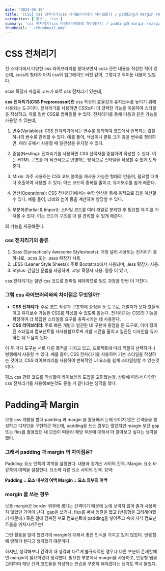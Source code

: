 ```yaml
---
date: '2024-08-19'
title: '[CSS] css 전처리기(css 라이브러리와의 차이점은?) / padding과 margin (margin을 언제 써야할까?)'
categories: ['공부', 'css']
summary: 'css 전처리기(css 라이브러리와의 차이점은?) / padding과 margin (margin을 언제 써야할까?) 에 대하여 학습하고 정리한 내용입니다.'
thumbnail: './thumbnail.png'
---
```


# CSS 전처리기

전 스터디에서 다양한 css 라이브러리를 찾아보면서 scss 관련 내용을 작성한 적이 있는데,
scss의 형태가 마치 css의 업그레이드 버전 같아, 그렇다고 적어둔 내용이 있었다.

scss 확장자 파일의 코드가 바로 css 전처리기 였는데,

**css 전처리기(CSS Preprocessor)란**
css 작성의 효율성과 유지보수를 높이기 위해 사용되는 도구이다. 전처리기를 사용하면 CSS보다 더 강력한 기능을 이용하여 스타일을 작성하고, 이를 일반 CSS로 컴파일할 수 있다.
전처리기를 통해 다음과 같은 기능을 사용할 수 있는데,

1. 변수(Variables): CSS 전처리기에서는 변수를 정의하여 코드에서 반복되는 값을 하나의 변수로 관리할 수 있다. 예를 들어, 색상이나 폰트 크기 등을 변수로 정의하면, 여러 곳에서 사용할 때 일관성을 유지할 수 있다.

2. 중첩(Nesting): 전처리기를 사용하면 CSS 선택자를 중첩하여 작성할 수 있다. 이는 HTML 구조를 더 직관적으로 반영하는 방식으로 스타일을 작성할 수 있게 도와준다.

3. Mixin: 자주 사용하는 CSS 코드 블록을 재사용 가능한 형태로 만들어, 필요할 때마다 호출하여 사용할 수 있다. 이는 코드의 중복을 줄이고, 유지보수를 쉽게 해준다.

4. 연산(Operations): CSS 전처리기에서는 수학 연산을 통해 동적으로 값을 계산할 수 있다. 예를 들어, 너비와 높이 등을 계산하여 할당할 수 있다.

5. 부분화(Partial & Import): 스타일 코드를 여러 파일로 분리한 후 필요할 때 이를 가져올 수 있다. 이는 코드의 구조를 더 잘 관리할 수 있게 해준다.

의 기능을 제공해준다.

### css 전처리기의 종류

1. Sass (Syntactically Awesome Stylesheets): 가장 널리 사용되는 전처리기 중 하나로, .scss 또는 .sass 확장자 사용.
2. LESS (Leaner Style Sheets): 주로 Bootstrap에서 사용되며, .less 확장자 사용.
3. Stylus: 간결한 문법을 제공하며, .styl 확장자 사용.
   등등
   이 있고,

css 전처리기는 일반 css 코드로 컴파일 해야하므로 빌드 과정을 한번 더 거친다.

### 그럼 css 라이브러리와의 차이점은 무엇일까?

- **CSS 전처리기:** 주로 코드 작성과 구조화에 중점을 둔 도구로, 개발자가 보다 효율적이고 유지보수 가능한 CSS를 작성할 수 있도록 돕는다. 전처리기는 CSS의 기능을 확장하여 더 복잡한 스타일링 요구를 충족시키는 데 사용한다.
- **CSS 라이브러리:** 주로 빠른 개발과 일관된 UI 구현에 중점을 둔 도구로, 이미 정의된 스타일과 컴포넌트를 재사용함으로써 개발 시간을 줄이고 일관된 디자인을 유지하는 데 도움이 된다.

이 두 가지 도구는 서로 다른 목적을 가지고 있고, 프로젝트에 따라 적절히 선택하거나 병행해서 사용할 수 있다. 예를 들어, CSS 전처리기를 사용하여 기본 스타일을 작성하는 것이고, CSS 라이브러리를 사용하여 반복적인 UI 요소를 쉽게 스타일링할 수 있는것이다.

평소 css 관련 코드를 작성할때 라이브러리 도입을 고민했는데, 상황에 따라서 다양한 css 전처리기를 사용해보는것도 좋을 거 같다라는 생각을 했다.

# Padding과 Margin

보통 css 개발을 할때 padding 과 margin 을 활용해서 눈에 보이지 않은 간격들을 생성하고 디자인을 구현하곤 하는데,
padding을 쓰는 경우는 많았지만 margin 보단 gap 또는 flex를 활용했던 내 모습이 떠올라 해당 부분에 대해서 더 알아보고 싶다는 생각을 했다.

### 그래서 padding 과 margin 의 차이점은?

Padding: 요소 안쪽의 여백을 설정한다. 내용과 경계선 사이의 간격.
Margin: 요소 바깥쪽의 여백을 설정한다. 요소와 다른 요소 사이의 간격.
요약:

**Padding = 요소 내부의 여백
Margin = 요소 외부의 여백**

### margin 을 쓰는 경우

보통 margin은 border 외부에 생기는 간격이기 때문에 눈에 보이지 않아 즐겨 사용하지 않았던 기억이 난다.
gap을 쓰거나, flex를 써서 정렬을 했고 (반응형을 고려해야했기 때문에.)
혹은 겉에 감싸진 부모 컴포넌트에 padding을 넣어주고 속에 자식 컴포넌트들을 위치시켜주는!

그런 활동을 많이 했었기에 margin에 대해서 좋은 인식을 가지고 있지 않았다. 반응형에 방해가 된다고 생각했기 떄문이다.

하지만, 생각해보니 간격이 내 생각과 다르게 불규칙적인 경우나 다른 부분이 존재할때면 margin이 필요하겠다 생각했다.
필요한 부분에서 margin을 사용하고, 반응형 웹을 고려하며 해당 간격 코드들을 작성하는 연습을 꾸준히 해야겠다는 생각도 역시 들었다.
